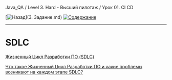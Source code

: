 Java_QA / Level 3. Hard - Высший пилотаж / Урок 01. CI CD

[![Назад](https://img.shields.io/badge/-%D0%9D%D0%B0%D0%B7%D0%B0%D0%B4-brightgreen)](3. Задание.md)
[![Содержание](https://img.shields.io/badge/-%D0%A1%D0%BE%D0%B4%D0%B5%D1%80%D0%B6%D0%B0%D0%BD%D0%B8%D0%B5-purple)](README.md)

***

# SDLC

[Жизненный Цикл Разработки ПО (SDLC)](https://beqa.pro/blog/sdlc/)

[Что такое Жизненный Цикл Разработки ПО и какие проблемы возникают на каждом этапе SDLC?](https://vc.ru/u/700268-marketing-solveit/199225-chto-takoe-zhiznennyy-cikl-razrabotki-po-i-kakie-problemy-voznikayut-na-kazhdom-etape-sdlc)


